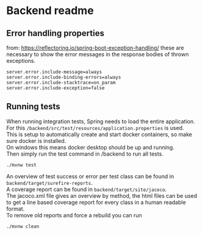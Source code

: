 # Backend readme

## Error handling properties
from: https://reflectoring.io/spring-boot-exception-handling/
these are necessary to show the error messages in the response bodies of thrown exceptions.
```
server.error.include-message=always
server.error.include-binding-errors=always
server.error.include-stacktrace=on_param
server.error.include-exception=false
```

## Running tests
When running integration tests, Spring needs to load the entire application. \
For this ```/backend/src/test/resources/application.properties``` is used. \
This is setup to automatically create and start docker containers, so make sure docker is installed. \
On windows this means docker desktop should be up and running. \
Then simply run the test command in /backend to run all tests.
```
./mvnw test
```
An overview of test success or error per test class can be found in ```backend/target/surefire-reports```. \
A coverage report can be found in ```backend/target/site/jacoco```. \
The jacoco.xml file gives an overview by method, the html files can be used 
to get a line based coverage report for every class in a human readable format. \
To remove old reports and force a rebuild you can run
```
./mvnw clean
```
